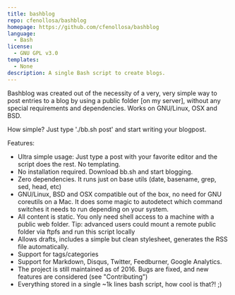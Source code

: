 ```yaml
---
title: bashblog
repo: cfenollosa/bashblog
homepage: https://github.com/cfenollosa/bashblog
language:
  - Bash
license:
  - GNU GPL v3.0
templates:
  - None
description: A single Bash script to create blogs.
---
```


Bashblog was created out of the necessity of a very, very simple way to post
entries to a blog by using a public folder [on my server], without any
special requirements and dependencies. Works on GNU/Linux, OSX and BSD.

How simple? Just type './bb.sh post' and start writing your blogpost.

Features:

- Ultra simple usage: Just type a post with your favorite editor and the
  script does the rest. No templating.
- No installation required. Download bb.sh and start blogging.
- Zero dependencies. It runs just on base utils (date, basename, grep, sed,
  head, etc)
- GNU/Linux, BSD and OSX compatible out of the box, no need for
  GNU coreutils on a Mac. It does some magic to autodetect which command
  switches it needs to run depending on your system.
- All content is static. You only need shell access to a machine with a
  public web folder. Tip: advanced users could mount a remote public folder
  via ftpfs and run this script locally
- Allows drafts, includes a simple but clean stylesheet, generates the RSS
  file automatically.
- Support for tags/categories
- Support for Markdown, Disqus, Twitter, Feedburner, Google Analytics.
- The project is still maintained as of 2016. Bugs are fixed, and new
  features are considered (see "Contributing")
- Everything stored in a single ~1k lines bash script, how cool is that?! ;)
